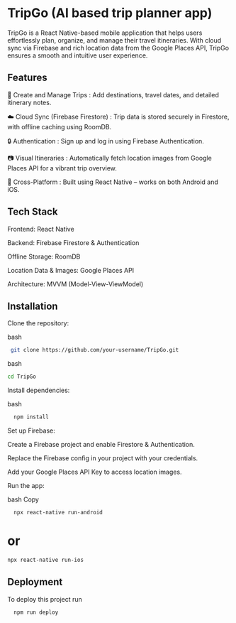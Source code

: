 
# TripGo (AI based trip planner app)

TripGo is a React Native-based mobile application that helps users effortlessly plan, organize, and manage their travel itineraries. With cloud sync via Firebase and rich location data from the Google Places API, TripGo ensures a smooth and intuitive user experience.


## Features
📅 Create and Manage Trips : 
Add destinations, travel dates, and detailed itinerary notes.

☁️ Cloud Sync (Firebase Firestore) : 
Trip data is stored securely in Firestore, with offline caching using RoomDB.

🔒 Authentication : 
Sign up and log in using Firebase Authentication.

📷 Visual Itineraries : 
Automatically fetch location images from Google Places API for a vibrant trip overview.

📱 Cross-Platform : 
Built using React Native – works on both Android and iOS.
## Tech Stack
Frontend: React Native

Backend: Firebase Firestore & Authentication

Offline Storage: RoomDB

Location Data & Images: Google Places API

Architecture: MVVM (Model-View-ViewModel)


## Installation
Clone the repository:

bash
```bash
 git clone https://github.com/your-username/TripGo.git
```

bash
```bash
cd TripGo
```

Install dependencies:

bash
```bash
  npm install
```

Set up Firebase:

Create a Firebase project and enable Firestore & Authentication.

Replace the Firebase config in your project with your credentials.

Add your Google Places API Key to access location images.

Run the app:

bash
Copy
```bash
  npx react-native run-android
```

# or
```bash
npx react-native run-ios
```

## Deployment

To deploy this project run

```bash
  npm run deploy
```

